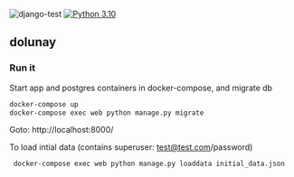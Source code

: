 ![django-test](https://github.com/alfabalf/donunay/actions/workflows/django-test.yaml/badge.svg) [![Python 3.10](https://img.shields.io/badge/python-3.10-blue.svg)](https://www.python.org/downloads/release/python-310/)
    

## dolunay

### Run it

Start app and postgres containers in docker-compose, and migrate db
```bash
docker-compose up
docker-compose exec web python manage.py migrate
```

Goto: http://localhost:8000/

To load intial data (contains superuser: test@test.com/password)
```bash
 docker-compose exec web python manage.py loaddata initial_data.json
```

